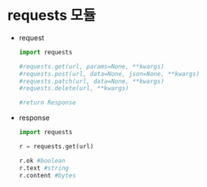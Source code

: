 # requests 모듈

* request

  ```python
  import requests
  
  #requests.get(url, params=None, **kwargs)
  #requests.post(url, data=None, json=None, **kwargs)
  #requests.patch(url, data=None, **kwargs)
  #requests.delete(url, **kwargs)
  
  #return Response
  ```

* response

  ```python
  import requests
  
  r = requests.get(url)
  
  r.ok #boolean
  r.text #string
  r.content #bytes
  ```

  